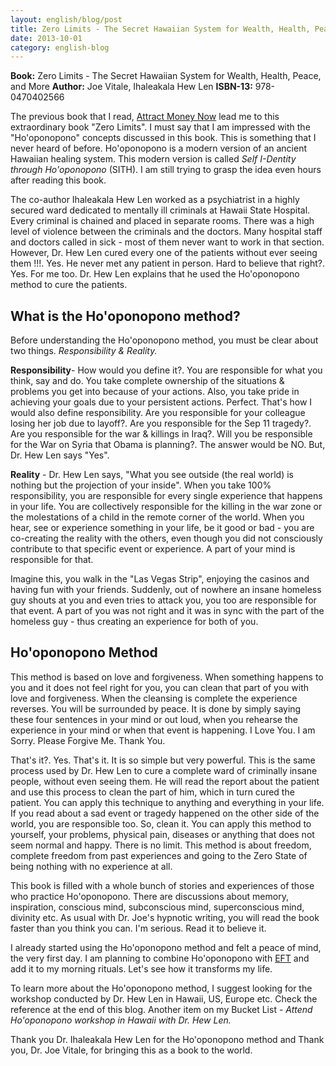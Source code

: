 ```yaml
---
layout: english/blog/post
title: Zero Limits - The Secret Hawaiian System for Wealth, Health, Peace, and More
date: 2013-10-01
category: english-blog
---
```


**Book:** Zero Limits - The Secret Hawaiian System for Wealth, Health, Peace, and More
**Author:** Joe Vitale, Ihaleakala Hew Len
**ISBN-13:** 978-0470402566

The previous book that I read, [Attract Money Now]({{site.home}}/english/blog/attract-money-now-audio-joe-vitale-book-review/) lead me to this extraordinary book "Zero Limits". I must say that I am impressed with the "Ho'oponopono" concepts discussed in this book. This is something that I never heard of before. Ho'oponopono is a modern version of an ancient Hawaiian healing system. This modern version is called *Self I-Dentity through Ho'oponopono* (SITH). I am still trying to grasp the idea even hours after reading this book.

The co-author Ihaleakala Hew Len worked as a psychiatrist in a highly secured ward dedicated to mentally ill criminals at Hawaii State Hospital. Every criminal is chained and placed in separate rooms. There was a high level of violence between the criminals and the doctors. Many hospital staff and doctors called in sick - most of them never want to work in that section. However, Dr. Hew Len cured every one of the patients without ever seeing them !!!. Yes. He never met any patient in person. Hard to believe that right?. Yes. For me too. Dr. Hew Len explains that he used the Ho'oponopono method to cure the patients.

## What is the Ho'oponopono method?

Before understanding the Ho'oponopono method, you must be clear about two things. *Responsibility & Reality.*

**Responsibility**- How would you define it?. You are responsible for what you think, say and do. You take complete ownership of the situations & problems you get into because of your actions. Also, you take pride in achieving your goals due to your persistent actions. Perfect. That's how I would also define responsibility. Are you responsible for your colleague losing her job due to layoff?. Are you responsible for the Sep 11 tragedy?. Are you responsible for the war & killings in Iraq?. Will you be responsible for the War on Syria that Obama is planning?. The answer would be NO. But, Dr. Hew Len says "Yes".

**Reality** - Dr. Hew Len says, "What you see outside (the real world) is nothing but the projection of your inside". When you take 100% responsibility, you are responsible for every single experience that happens in your life. You are collectively responsible for the killing in the war zone or the molestations of a child in the remote corner of the world. When you hear, see or experience something in your life, be it good or bad - you are co-creating the reality with the others, even though you did not consciously contribute to that specific event or experience. A part of your mind is responsible for that.

Imagine this, you walk in the "Las Vegas Strip", enjoying the casinos and having fun with your friends. Suddenly, out of nowhere an insane homeless guy shouts at you and even tries to attack you,  you too are responsible for that event. A part of you was not right and it was in sync with the part of the homeless guy - thus creating an experience for both of you.

## Ho'oponopono Method

This method is based on love and forgiveness. When something happens to you and it does not feel right for you, you can clean that part of you with love and forgiveness. When the cleansing is complete the experience reverses. You will be surrounded by peace. It is done by simply saying these four sentences in your mind or out loud, when you rehearse the experience in your mind or when that event is happening.
I Love You.
I am Sorry.
Please Forgive Me.
Thank You.

That's it?. Yes. That's it. It is so simple but very powerful. This is the same process used by Dr. Hew Len to cure a complete ward of criminally insane people, without even seeing them. He will read the report about the patient and use this process to clean the part of him, which in turn cured the patient. You can apply this technique to anything and everything in your life. If you read about a sad event or tragedy happened on the other side of the world, you are responsible too. So, clean it. You can apply this method to yourself, your problems, physical pain, diseases or anything that does not seem normal and happy. There is no limit. This method is about freedom, complete freedom from past experiences and going to the Zero State of being nothing with no experience at all.

This book is filled with a whole bunch of stories and experiences of those who practice Ho'oponopono. There are discussions about memory, inspiration, conscious mind, subconscious mind, superconscious mind, divinity etc. As usual with Dr. Joe's hypnotic writing, you will read the book faster than you think you can. I'm serious. Read it to believe it.

I already started using the Ho'oponopono method and felt a peace of mind, the very first day. I am planning to combine Ho'oponopono with [EFT]({{site.home}}/english/blog/the-eft-manual-cary-craig-book-review/) and add it to my morning rituals. Let's see how it transforms my life.

To learn more about the Ho'oponopono method, I suggest looking for the workshop conducted by Dr. Hew Len in Hawaii, US, Europe etc. Check the reference at the end of this blog. Another item on my Bucket List - *Attend Ho'oponopono workshop in Hawaii with Dr. Hew Len.*

Thank you Dr. Ihaleakala Hew Len for the Ho'oponopono method and Thank you, Dr. Joe Vitale, for bringing this as a book to the world.
